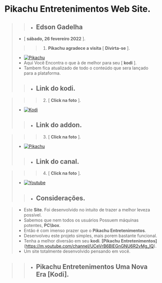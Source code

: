 # **Pikachu Entretenimentos Web Site**.

>> - ## **Edson Gadelha** 
> - [ **sábado, 26 fevereiro 2022** ].
>>> 1. **Pikachu agradece a visita** [ **Divirta-se** ].
> - [![Pikachu](https://i.imgur.com/WQNErVg.jpg)](https://cuspida.github.io/PikachuEntretenimentos/)
> - Aqui Você Encontra o que à de melhor para seu [ **kodi** ].
> - Tambem fica atualizado de todo o conteúdo que sera lançado para a plataforma.
>> - ## **Link do kodi**.

>>> 2. [ **Click na foto** ].
> - [![Kodi](https://pod.inrupt.com/pikachu12/public/AddonPikachu/Imagens/KodiPikachu.png)](https://kodi.tv/)
>> - ## **Link do addon**.

>>> 3. [ **Click na foto** ].
> - [![Pikachu](https://i.imgur.com/lOnHDqG.jpg)](https://github.com/cuspida/cuspida/blob/main/plugin.video.pikachu.zip?raw=true)
>> - ## **Link do canal**.

>>> 4. [ **Click na foto** ].
> - [![Youtube](https://www.themoviedb.org/t/p/original/gpWAdT0RiWfFc7g739BOv7AxcGK.jpg)](https://m.youtube.com/channel/UCeVrB6BlEGnGNU6R2vMg_IQ)
>> - ## **Considerações**.

> - Este **Site**. Foi desenvolvido no intuito de trazer a melhor leveza possível.
> - Sabemos que nem todos os usuários Possuem máquinas potentes, **PC\box**.
> - Então é com imenso prazer que o **Pikachu Entretenimentos**.
> - Desenvolveu este projeto simples, mais porem bastante funcional.
> - Tenha a melhor diversão em seu **kodi**.  **[Pikachu Entretenimentos]**(https://m.youtube.com/channel/UCeVrB6BlEGnGNU6R2vMg_IQ).
> - Um site totalmente desenvolvido pensando em você.

>> - ## **Pikachu Entretenimentos** Uma Nova Era [**Kodi**].
